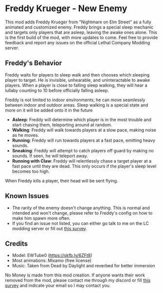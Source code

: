 # Freddy Krueger - New Enemy

This mod adds Freddy Krueger from "Nightmare on Elm Street" as a fully animated and customized enemy. Freddy brings a special sleep mechanic and targets only players that are asleep, leaving the awake ones alone. This is the first build of the mod, with more updates to come. Feel free to provide feedback and report any issues on the official Lethal Company Modding server.

## Freddy's Behavior

Freddy waits for players to sleep walk and then chooses which sleeping player to target. He is invisible, unhearable, and uninteractable to awake players. When a player is close to falling sleep walking, they will hear a lullaby counting to 10 before officially falling asleep.

Freddy is not limited to indoor environments; he can move seamlessly between indoor and outdoor areas.
Sleep walking is a special state and more on it will be added onto it in the future

- **Asleep**: Freddy will determine which player is in the most trouble and start chasing them, teleporting around at random.
- **Walking**: Freddy will walk towards players at a slow pace, making noise as he moves.
- **Running**: Freddy will run towards players at a fast pace, emitting heavy sounds.
- **Sneaking**: Freddy will attempt to catch players off guard by making no sounds. If seen, he will teleport away.
- **Running with Claw**: Freddy will relentlessly chase a target player at a fast pace until they are dead. This only occurs if the player's sleep level becomes too high.

When Freddy kills a player, their head will be sent flying.

## Known Issues
- The rarity of the enemy doesn't change anything. This is normal and intended and won't change, please refer to Freddy's config on how to make him spawn more often.
- If you find an issue not listed, you can either go talk to me on the LC modding server or fill out [this survey](https://docs.google.com/forms/d/e/1FAIpQLSd4mc1ShKjs_xxfM7oA1fASY8Qx7JUYDIC55YrCCpPns-X74w/viewform?usp=sf_link).
## Credits

- Model: EWTube0 (https://skfb.ly/6ZFt8)
- Most animations: Mixamo (free license)
- Music: Taken from Dead by Daylight and reverbed for better immersion

No Money is made from this mod creation.
If anyone wants their work removed from the mod, please contact me through my discord or fill [this survey](https://docs.google.com/forms/d/e/1FAIpQLSd4mc1ShKjs_xxfM7oA1fASY8Qx7JUYDIC55YrCCpPns-X74w/viewform?usp=sf_link) and indicate your email so I may contact you.

